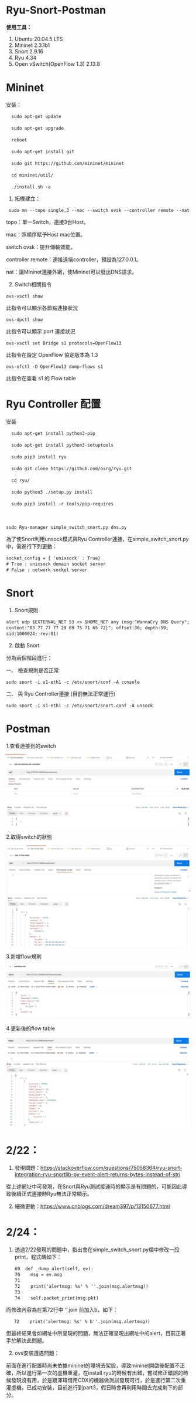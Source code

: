 # Ryu-Snort-Postman
**使用工具：**

   1. Ubuntu 20.04.5 LTS
   2. Mininet 2.3.1b1
   3. Snort 2.9.16
   4. Ryu 4.34
   5. Open vSwitch(OpenFlow 1.3) 2.13.8

Mininet
===========

安裝：

      sudo apt-get update
      
      sudo apt-get upgrade
      
      reboot
      
      sudo apt-get install git
      
      sudo git https://github.com/mininet/mininet
      
      cd mininet/util/
      
      ./install.sh -a


   1. 拓樸建立：
    
     sudo mn --topo single,3 --mac --switch ovsk --controller remote --nat

  topo：單一Switch，連接3台Host。
  
  mac：照順序賦予Host mac位置。
  
  switch ovsk：提升傳輸效能。
  
  controller remote：連接遠端controller，預設為127.0.0.1。
  
  nat：讓Mininet連接外網，使Mininet可以發出DNS請求。


  2. Switch相關指令
  
    ovs-vsctl show
    
 此指令可以顯示各節點連接狀況
 
    ovs-dpctl show
    
 此指令可以顯示 port 連接狀況
 
    ovs-vsctl set Bridge s1 protocols=OpenFlow13
 
 此指令在設定 OpenFlow 協定版本為 1.3
 
    ovs-ofctl -O OpenFlow13 dump-flows s1
 
 此指令在查看 s1 的 Flow table
 
Ryu Controller 配置
==========

安裝

      sudo apt-get install python3-pip
      
      sudo apt-get install python3-setuptools
      
      sudo pip3 install ryu
      
      sudo git clone https://github.com/osrg/ryu.git
      
      cd ryu/
      
      sudo python3 ./setup.py install
      
      sudo pip3 install -r tools/pip-requires



    sudo Ryu-manager simple_switch_snort.py dns.py

為了使Snort利用unsock模式與Ryu Controller連接，在simple_switch_snort.py中，需進行下列更動：

    socket_config = { 'unixsock' : True}
    # True : unixsock domain socket server
    # False : network socket server

Snort
==========

  1. Snort規則
  
    alert udp $EXTERNAL_NET 53 <> $HOME_NET any (msg:"WannaCry DNS Query"; content:"03 77 77 77 29 69 75 71 65 72|"; offset:36; depth:59; sid:1000024; rev:01)
 
  2. 啟動 Snort
  
分為兩個階段進行：

 一、 檢查規則是否正常
 
    sudo snort -i s1-eth1 -c /etc/snort/conf -A console
 
 二、 與 Ryu Controller連接 (目前無法正常運行)
 
    sudo snort -i s1-eth1 -c /etc/snort/snort.conf -A unsock
 
 
 Postman
 ==========
 
 1.查看連接到的switch 
 
 ![image](https://github.com/HibisPlus/Ryu-Snort-Postman/blob/main/Image/get-switch.jpg)

 2.取得switch的狀態
 
 ![image](https://github.com/HibisPlus/Ryu-Snort-Postman/blob/main/Image/flow-tablestate.jpg)
 
 3.新增flow規則
 
 ![image](https://github.com/HibisPlus/Ryu-Snort-Postman/blob/main/Image/flow-rule.jpg)
  
 4.更新後的flow table
 
 ![image](https://github.com/HibisPlus/Ryu-Snort-Postman/blob/main/Image/new-table.jpg)
 
 
2/22：
============
 
1. 發現問題：https://stackoverflow.com/questions/75058364/ryu-snort-integration-ryu-snortlib-py-event-alert-returns-bytes-instead-of-stri

從上述網址中可發現，在Snort與Ryu測試接通時的顯示是有問題的，可能因此導致後續正式連接時Ryu無法正常顯示。

2. 細微更動：https://www.cnblogs.com/dream397/p/13150677.html


2/24：
============
1. 透過2/22發現的問題中，指出會在simple_switch_snort.py檔中修改一段print，程式碼如下：
  
       69  def _dump_alert(self, ev):
       70    msg = ev.msg
       71
       72    print('alertmsg: %s' % ''.join(msg.alertmsg))
       73
       74    self.packet_print(msg.pkt)

而修改內容為在第72行中 ''.join 前加入b，如下：

       72    print('alertmsg: %s' % b''.join(msg.alertmsg))
       
但最終結果會如網址中所呈現的問題，無法正確呈現出網址中的alert，目前正著手於解決此問題。

2. ovs安裝遭遇問題：

前面在進行配置時尚未依據mininet的環境去架設，導致mininet開啟後配置不正確，所以進行第一次的虛機重灌，在install ryu的時候有出錯，嘗試修正錯誤的時候發現沒有用，於是跟澤瑋借用CDX的機器做測試發現可行，於是進行第二次重灌虛機，已成功安裝，目前進行到part3，假日時會再利用時間去完成剩下的部分。
 
 
 
 
 
 
 
 
 
 
 
 

